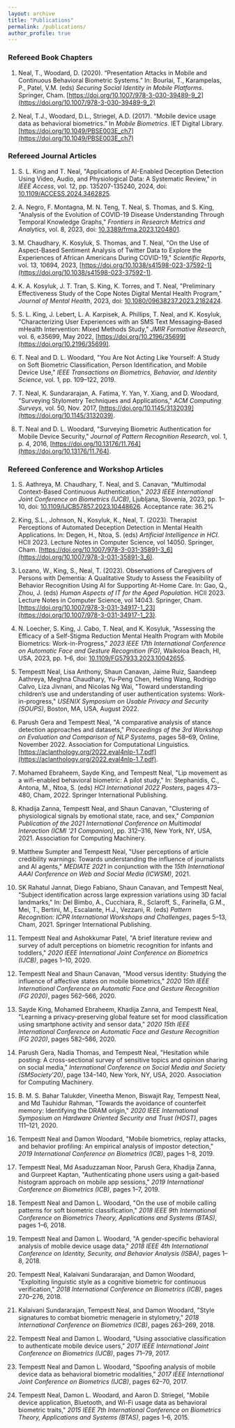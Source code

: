 ```yaml
---
layout: archive
title: "Publications"
permalink: /publications/
author_profile: true
---
```


### Refereed Book Chapters

1. Neal, T., Woodard, D. (2020). “Presentation Attacks in Mobile and Continuous Behavioral Biometric Systems.” In: Bourlai, T., Karampelas, P., Patel, V.M. (eds) *Securing Social Identity in Mobile Platforms*. Springer, Cham. [https://doi.org/10.1007/978-3-030-39489-9_2](https://doi.org/10.1007/978-3-030-39489-9_2)

2. Neal, T.J., Woodard, D.L., Striegel, A.D. (2017). “Mobile device usage data as behavioral biometrics.” In *Mobile Biometrics*. IET Digital Library. [https://doi.org/10.1049/PBSE003E_ch7](https://doi.org/10.1049/PBSE003E_ch7)

### Refereed Journal Articles

1. S. L. King and T. Neal, "Applications of AI-Enabled Deception Detection Using Video, Audio, and Physiological Data: A Systematic Review," in *IEEE Access*, vol. 12, pp. 135207-135240, 2024, doi: [10.1109/ACCESS.2024.3462825](https://doi.org/10.1109/ACCESS.2024.3462825).

2. A. Negro, F. Montagna, M. N. Teng, T. Neal, S. Thomas, and S. King, "Analysis of the Evolution of COVID-19 Disease Understanding Through Temporal Knowledge Graphs," *Frontiers in Research Metrics and Analytics*, vol. 8, 2023, doi: [10.3389/frma.2023.1204801](https://doi.org/10.3389/frma.2023.1204801).

3. M. Chaudhary, K. Kosyluk, S. Thomas, and T. Neal, "On the Use of Aspect-Based Sentiment Analysis of Twitter Data to Explore the Experiences of African Americans During COVID-19," *Scientific Reports*, vol. 13, 10694, 2023, [https://doi.org/10.1038/s41598-023-37592-1](https://doi.org/10.1038/s41598-023-37592-1).

4. K. A. Kosyluk, J. T. Tran, S. King, K. Torres, and T. Neal, "Preliminary Effectiveness Study of the Cope Notes Digital Mental Health Program," *Journal of Mental Health*, 2023, doi: [10.1080/09638237.2023.2182424](https://doi.org/10.1080/09638237.2023.2182424).

5. S. L. King, J. Lebert, L. A. Karpisek, A. Phillips, T. Neal, and K. Kosyluk, "Characterizing User Experiences with an SMS Text Messaging–Based mHealth Intervention: Mixed Methods Study," *JMIR Formative Research*, vol. 6, e35699, May 2022, [https://doi.org/10.2196/35699](https://doi.org/10.2196/35699).

6. T. Neal and D. L. Woodard, "You Are Not Acting Like Yourself: A Study on Soft Biometric Classification, Person Identification, and Mobile Device Use," *IEEE Transactions on Biometrics, Behavior, and Identity Science*, vol. 1, pp. 109–122, 2019.

7. T. Neal, K. Sundararajan, A. Fatima, Y. Yan, Y. Xiang, and D. Woodard, "Surveying Stylometry Techniques and Applications," *ACM Computing Surveys*, vol. 50, Nov. 2017, [https://doi.org/10.1145/3132039](https://doi.org/10.1145/3132039).

8. T. Neal and D. L. Woodard, "Surveying Biometric Authentication for Mobile Device Security," *Journal of Pattern Recognition Research*, vol. 1, p. 4, 2016, [https://doi.org/10.13176/11.764](https://doi.org/10.13176/11.764).

### Refereed Conference and Workshop Articles

1. S. Aathreya, M. Chaudhary, T. Neal, and S. Canavan, "Multimodal Context-Based Continuous Authentication," *2023 IEEE International Joint Conference on Biometrics (IJCB)*, Ljubljana, Slovenia, 2023, pp. 1–10, doi: [10.1109/IJCB57857.2023.10448626](https://doi.org/10.1109/IJCB57857.2023.10448626). Acceptance rate: 36.2%

2. King, S.L., Johnson, N., Kosyluk, K., Neal, T. (2023). Therapist Perceptions of Automated Deception Detection in Mental Health Applications. In: Degen, H., Ntoa, S. (eds) *Artificial Intelligence in HCI*. HCII 2023. Lecture Notes in Computer Science, vol 14050. Springer, Cham. [https://doi.org/10.1007/978-3-031-35891-3_6](https://doi.org/10.1007/978-3-031-35891-3_6).

3. Lozano, W., King, S., Neal, T. (2023). Observations of Caregivers of Persons with Dementia: A Qualitative Study to Assess the Feasibility of Behavior Recognition Using AI for Supporting At-Home Care. In: Gao, Q., Zhou, J. (eds) *Human Aspects of IT for the Aged Population*. HCII 2023. Lecture Notes in Computer Science, vol 14043. Springer, Cham. [https://doi.org/10.1007/978-3-031-34917-1_23](https://doi.org/10.1007/978-3-031-34917-1_23).

4. N. Loecher, S. King, J. Cabo, T. Neal, and K. Kosyluk, "Assessing the Efficacy of a Self-Stigma Reduction Mental Health Program with Mobile Biometrics: Work-in-Progress," *2023 IEEE 17th International Conference on Automatic Face and Gesture Recognition (FG)*, Waikoloa Beach, HI, USA, 2023, pp. 1–6, doi: [10.1109/FG57933.2023.10042655](https://doi.org/10.1109/FG57933.2023.10042655).

5. Tempestt Neal, Lisa Anthony, Shaun Canavan, Jaime Ruiz, Saandeep Aathreya, Meghna Chaudhary, Yu-Peng Chen, Heting Wang, Rodrigo Calvo, Liza Jivnani, and Nicolas Ng Wai, "Toward understanding children’s use and understanding of user authentication systems: Work-in-progress," *USENIX Symposium on Usable Privacy and Security (SOUPS)*, Boston, MA, USA, August 2022.

6. Parush Gera and Tempestt Neal, "A comparative analysis of stance detection approaches and datasets," *Proceedings of the 3rd Workshop on Evaluation and Comparison of NLP Systems*, pages 58–69, Online, November 2022. Association for Computational Linguistics. [https://aclanthology.org/2022.eval4nlp-1.7.pdf](https://aclanthology.org/2022.eval4nlp-1.7.pdf).

7. Mohamed Ebraheem, Sayde King, and Tempestt Neal, "Lip movement as a wifi-enabled behavioral biometric: A pilot study," In: Stephanidis, C., Antona, M., Ntoa, S. (eds) *HCI International 2022 Posters*, pages 473–480, Cham, 2022. Springer International Publishing.

8. Khadija Zanna, Tempestt Neal, and Shaun Canavan, "Clustering of physiological signals by emotional state, race, and sex," *Companion Publication of the 2021 International Conference on Multimodal Interaction (ICMI '21 Companion)*, pp. 312–316, New York, NY, USA, 2021. Association for Computing Machinery.

9. Matthew Sumpter and Tempestt Neal, "User perceptions of article credibility warnings: Towards understanding the influence of journalists and AI agents," *MEDIATE 2021* in conjunction with the *15th International AAAI Conference on Web and Social Media (ICWSM)*, 2021.

10. SK Rahatul Jannat, Diego Fabiano, Shaun Canavan, and Tempestt Neal, "Subject identification across large expression variations using 3D facial landmarks," In: Del Bimbo, A., Cucchiara, R., Sclaroff, S., Farinella, G.M., Mei, T., Bertini, M., Escalante, H.J., Vezzani, R. (eds) *Pattern Recognition: ICPR International Workshops and Challenges*, pages 5–13, Cham, 2021. Springer International Publishing.

11. Tempestt Neal and Ashokkumar Patel, "A brief literature review and survey of adult perceptions on biometric recognition for infants and toddlers," *2020 IEEE International Joint Conference on Biometrics (IJCB)*, pages 1–10, 2020.

12. Tempestt Neal and Shaun Canavan, "Mood versus identity: Studying the influence of affective states on mobile biometrics," *2020 15th IEEE International Conference on Automatic Face and Gesture Recognition (FG 2020)*, pages 562–566, 2020.

13. Sayde King, Mohamed Ebraheem, Khadija Zanna, and Tempestt Neal, "Learning a privacy-preserving global feature set for mood classification using smartphone activity and sensor data," *2020 15th IEEE International Conference on Automatic Face and Gesture Recognition (FG 2020)*, pages 582–586, 2020.

14. Parush Gera, Nadia Thomas, and Tempestt Neal, "Hesitation while posting: A cross-sectional survey of sensitive topics and opinion sharing on social media," *International Conference on Social Media and Society (SMSociety'20)*, page 134–140, New York, NY, USA, 2020. Association for Computing Machinery.

15. B. M. S. Bahar Talukder, Vineetha Menon, Biswajit Ray, Tempestt Neal, and Md Tauhidur Rahman, "Towards the avoidance of counterfeit memory: Identifying the DRAM origin," *2020 IEEE International Symposium on Hardware Oriented Security and Trust (HOST)*, pages 111–121, 2020.

16. Tempestt Neal and Damon Woodard, "Mobile biometrics, replay attacks, and behavior profiling: An empirical analysis of impostor detection," *2019 International Conference on Biometrics (ICB)*, pages 1–8, 2019.

17. Tempestt Neal, Md Asaduzzaman Noor, Parush Gera, Khadija Zanna, and Gurpreet Kaptan, "Authenticating phone users using a gait-based histogram approach on mobile app sessions," *2019 International Conference on Biometrics (ICB)*, pages 1–7, 2019.

18. Tempestt Neal and Damon L. Woodard, "On the use of mobile calling patterns for soft biometric classification," *2018 IEEE 9th International Conference on Biometrics Theory, Applications and Systems (BTAS)*, pages 1–6, 2018.

19. Tempestt Neal and Damon L. Woodard, "A gender-specific behavioral analysis of mobile device usage data," *2018 IEEE 4th International Conference on Identity, Security, and Behavior Analysis (ISBA)*, pages 1–8, 2018.

20. Tempestt Neal, Kalaivani Sundararajan, and Damon Woodard, "Exploiting linguistic style as a cognitive biometric for continuous verification," *2018 International Conference on Biometrics (ICB)*, pages 270–276, 2018.

21. Kalaivani Sundararajan, Tempestt Neal, and Damon Woodard, "Style signatures to combat biometric menagerie in stylometry," *2018 International Conference on Biometrics (ICB)*, pages 263–269, 2018.

22. Tempestt Neal and Damon L. Woodard, "Using associative classification to authenticate mobile device users," *2017 IEEE International Joint Conference on Biometrics (IJCB)*, pages 71–79, 2017.

23. Tempestt Neal and Damon L. Woodard, "Spoofing analysis of mobile device data as behavioral biometric modalities," *2017 IEEE International Joint Conference on Biometrics (IJCB)*, pages 62–70, 2017.

24. Tempestt Neal, Damon L. Woodard, and Aaron D. Striegel, "Mobile device application, Bluetooth, and Wi-Fi usage data as behavioral biometric traits," *2015 IEEE 7th International Conference on Biometrics Theory, Applications and Systems (BTAS)*, pages 1–6, 2015.
